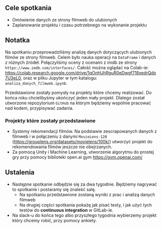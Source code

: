 ## Cele spotkania

* Omówienie danych ze strony filmweb do ulubionych
* Zaplanowanie projektu i czasu potrzebnego na wykonanie projektu

## Notatka

Na spotkaniu przeprowadziliśmy analizę danych dotyczących ulubionych filmów ze strony filmweb. Celem było nauka operacji na `DataFrame` i danych z różnych źródeł. Połączyliśmy oceny z ocenami z imdb ze strony `https://www.imdb.com/interfaces/`. Całość można oglądać na Colab-ie: https://colab.research.google.com/drive/1qOnHJhRguR0eDwgf718xedrQdx7U3eL0, oraz w pliku Jupyter w tym katalogu: `analiza_danych_filmweb.ipynb`.

Przedstawione zostały pomysły na projekty które chcemy realizować. Do końca roku chcielibyśmy ukończyć jeden mały projekt. Dlatego został utworzone repozytorium `GitHub` na którym będziemy wspólnie pracować nad kodem, przypisywać zadania. 

### Projekty które zostały przedstawione

* Systemy rekomendacji filmów. Na podstawie zescrapowanych danych z filmweb i w połączeniu z danymi `MovieLens-120` (https://grouplens.org/datasets/movielens/100k/) utworzyć projekt do rekomendowania filmów jeszcze nie obejrzanych.
* Za pomocą Unity i Machine Learning, utworzenie algorytmu do prostej gry przy pomocy biblioteki open.ai gym https://gym.openai.com/

## Ustalenia

* Następne spotkanie odbędzie się za dwa tygodnie. Będziemy nagrywać to spotkanie i postaramy się znaleść salę.
  * Na spotkaniu przedstawione zostaną wyniki z prac i analizą danych filmweb
  * Na drugiej części spotkania pokażę jak pisać testy, i jak użyć tych testów do **continuous integration** w GitLab-ie. 
* Na slack-u do końca tego albo przyszłego tygodnia wybierzemy projekt który chcemy robić, przy pomocy ankiety.

